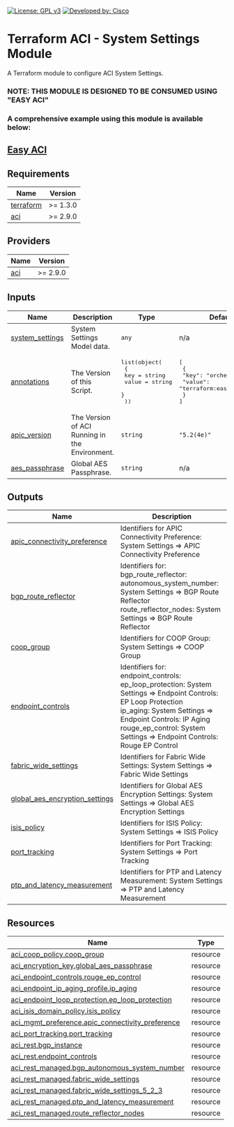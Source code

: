 <!-- BEGIN_TF_DOCS -->
[![License: GPL v3](https://img.shields.io/badge/License-GPLv3-blue.svg)](https://www.gnu.org/licenses/gpl-3.0)
[![Developed by: Cisco](https://img.shields.io/badge/Developed%20by-Cisco-blue)](https://developer.cisco.com)

# Terraform ACI - System Settings Module

A Terraform module to configure ACI System Settings.

### NOTE: THIS MODULE IS DESIGNED TO BE CONSUMED USING "EASY ACI"

### A comprehensive example using this module is available below:

## [Easy ACI](https://github.com/terraform-cisco-modules/easy-aci-complete)

## Requirements

| Name | Version |
|------|---------|
| <a name="requirement_terraform"></a> [terraform](#requirement\_terraform) | >= 1.3.0 |
| <a name="requirement_aci"></a> [aci](#requirement\_aci) | >= 2.9.0 |
## Providers

| Name | Version |
|------|---------|
| <a name="provider_aci"></a> [aci](#provider\_aci) | >= 2.9.0 |
## Inputs

| Name | Description | Type | Default | Required |
|------|-------------|------|---------|:--------:|
| <a name="input_system_settings"></a> [system\_settings](#input\_system\_settings) | System Settings Model data. | `any` | n/a | yes |
| <a name="input_annotations"></a> [annotations](#input\_annotations) | The Version of this Script. | <pre>list(object(<br>    {<br>      key   = string<br>      value = string<br>    }<br>  ))</pre> | <pre>[<br>  {<br>    "key": "orchestrator",<br>    "value": "terraform:easy-aci:v2.0"<br>  }<br>]</pre> | no |
| <a name="input_apic_version"></a> [apic\_version](#input\_apic\_version) | The Version of ACI Running in the Environment. | `string` | `"5.2(4e)"` | no |
| <a name="input_aes_passphrase"></a> [aes\_passphrase](#input\_aes\_passphrase) | Global AES Passphrase. | `string` | n/a | yes |
## Outputs

| Name | Description |
|------|-------------|
| <a name="output_apic_connectivity_preference"></a> [apic\_connectivity\_preference](#output\_apic\_connectivity\_preference) | Identifiers for APIC Connectivity Preference: System Settings => APIC Connectivity Preference |
| <a name="output_bgp_route_reflector"></a> [bgp\_route\_reflector](#output\_bgp\_route\_reflector) | Identifiers for:<br>  bgp\_route\_reflector:<br>    autonomous\_system\_number: System Settings => BGP Route Reflector<br>    route\_reflector\_nodes:    System Settings => BGP Route Reflector |
| <a name="output_coop_group"></a> [coop\_group](#output\_coop\_group) | Identifiers for COOP Group: System Settings => COOP Group |
| <a name="output_endpoint_controls"></a> [endpoint\_controls](#output\_endpoint\_controls) | Identifiers for:<br>  endpoint\_controls:<br>    ep\_loop\_protection: System Settings => Endpoint Controls: EP Loop Protection<br>    ip\_aging: System Settings => Endpoint Controls: IP Aging<br>    rouge\_ep\_control: System Settings => Endpoint Controls: Rouge EP Control |
| <a name="output_fabric_wide_settings"></a> [fabric\_wide\_settings](#output\_fabric\_wide\_settings) | Identifiers for Fabric Wide Settings: System Settings => Fabric Wide Settings |
| <a name="output_global_aes_encryption_settings"></a> [global\_aes\_encryption\_settings](#output\_global\_aes\_encryption\_settings) | Identifiers for Global AES Encryption Settings: System Settings => Global AES Encryption Settings |
| <a name="output_isis_policy"></a> [isis\_policy](#output\_isis\_policy) | Identifiers for ISIS Policy: System Settings => ISIS Policy |
| <a name="output_port_tracking"></a> [port\_tracking](#output\_port\_tracking) | Identifiers for Port Tracking: System Settings => Port Tracking |
| <a name="output_ptp_and_latency_measurement"></a> [ptp\_and\_latency\_measurement](#output\_ptp\_and\_latency\_measurement) | Identifiers for PTP and Latency Measurement: System Settings => PTP and Latency Measurement |
## Resources

| Name | Type |
|------|------|
| [aci_coop_policy.coop_group](https://registry.terraform.io/providers/CiscoDevNet/aci/latest/docs/resources/coop_policy) | resource |
| [aci_encryption_key.global_aes_passphrase](https://registry.terraform.io/providers/CiscoDevNet/aci/latest/docs/resources/encryption_key) | resource |
| [aci_endpoint_controls.rouge_ep_control](https://registry.terraform.io/providers/CiscoDevNet/aci/latest/docs/resources/endpoint_controls) | resource |
| [aci_endpoint_ip_aging_profile.ip_aging](https://registry.terraform.io/providers/CiscoDevNet/aci/latest/docs/resources/endpoint_ip_aging_profile) | resource |
| [aci_endpoint_loop_protection.ep_loop_protection](https://registry.terraform.io/providers/CiscoDevNet/aci/latest/docs/resources/endpoint_loop_protection) | resource |
| [aci_isis_domain_policy.isis_policy](https://registry.terraform.io/providers/CiscoDevNet/aci/latest/docs/resources/isis_domain_policy) | resource |
| [aci_mgmt_preference.apic_connectivity_preference](https://registry.terraform.io/providers/CiscoDevNet/aci/latest/docs/resources/mgmt_preference) | resource |
| [aci_port_tracking.port_tracking](https://registry.terraform.io/providers/CiscoDevNet/aci/latest/docs/resources/port_tracking) | resource |
| [aci_rest.bgp_instance](https://registry.terraform.io/providers/CiscoDevNet/aci/latest/docs/resources/rest) | resource |
| [aci_rest.endpoint_controls](https://registry.terraform.io/providers/CiscoDevNet/aci/latest/docs/resources/rest) | resource |
| [aci_rest_managed.bgp_autonomous_system_number](https://registry.terraform.io/providers/CiscoDevNet/aci/latest/docs/resources/rest_managed) | resource |
| [aci_rest_managed.fabric_wide_settings](https://registry.terraform.io/providers/CiscoDevNet/aci/latest/docs/resources/rest_managed) | resource |
| [aci_rest_managed.fabric_wide_settings_5_2_3](https://registry.terraform.io/providers/CiscoDevNet/aci/latest/docs/resources/rest_managed) | resource |
| [aci_rest_managed.ptp_and_latency_measurement](https://registry.terraform.io/providers/CiscoDevNet/aci/latest/docs/resources/rest_managed) | resource |
| [aci_rest_managed.route_reflector_nodes](https://registry.terraform.io/providers/CiscoDevNet/aci/latest/docs/resources/rest_managed) | resource |
<!-- END_TF_DOCS -->